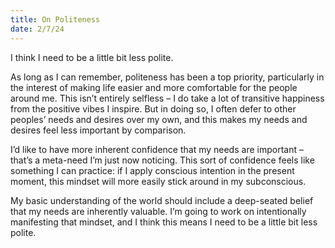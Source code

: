 ```yaml
---
title: On Politeness
date: 2/7/24
---
```


I think I need to be a little bit less polite.

As long as I can remember, politeness has been a top priority, particularly in the interest of making life easier and more comfortable for the people around me. This isn’t entirely selfless – I do take a lot of transitive happiness from the positive vibes I inspire. But in doing so, I often defer to other peoples’ needs and desires over my own, and this makes my needs and desires feel less important by comparison.

I’d like to have more inherent confidence that my needs are important – that’s a meta-need I’m just now noticing. This sort of confidence feels like something I can practice: if I apply conscious intention in the present moment, this mindset will more easily stick around in my subconscious.

My basic understanding of the world should include a deep-seated belief that my needs are inherently valuable. I’m going to work on intentionally manifesting that mindset, and I think this means I need to be a little bit less polite.
